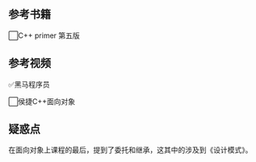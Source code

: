 ## 参考书籍

⬜C++ primer 第五版

## 参考视频

✅黑马程序员

⬜侯捷C++面向对象

## 疑惑点

在面向对象上课程的最后，提到了委托和继承，这其中的涉及到《设计模式》。

